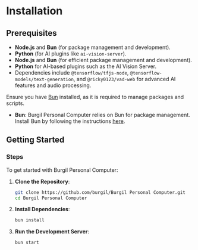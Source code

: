 # Installation

## Prerequisites

- **Node.js** and **Bun** (for package management and development).
- **Python** (for AI plugins like `ai-vision-server`).
- **Node.js** and **Bun** (for efficient package management and development).
- **Python** for AI-based plugins such as the AI Vision Server.
- Dependencies include `@tensorflow/tfjs-node`, `@tensorflow-models/text-generation`, and `@ricky0123/vad-web` for advanced AI features and audio processing.

Ensure you have [Bun](https://bun.sh) installed, as it is required to manage packages and scripts.

- **Bun**: Burgil Personal Computer relies on Bun for package management. Install Bun by following the instructions [here](https://bun.sh/).

## Getting Started

### Steps

To get started with Burgil Personal Computer:

1. **Clone the Repository**:

   ```bash
   git clone https://github.com/burgil/Burgil Personal Computer.git
   cd Burgil Personal Computer
   ```

2. **Install Dependencies**:

   ```bash
   bun install
   ```

3. **Run the Development Server**:

   ```bash
   bun start
   ```
